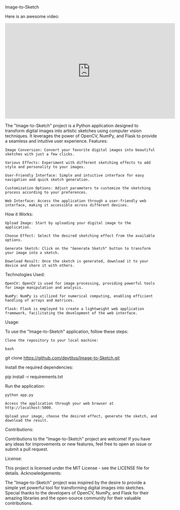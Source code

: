 Image-to-Sketch

Here is an awesome video:

<iframe width="560" height="315" src="https://www.youtube.com/embed/dQw4w9WgXcQ" frameborder="0" allow="accelerometer; autoplay; encrypted-media; gyroscope; picture-in-picture" allowfullscreen></iframe>



The "Image-to-Sketch" project is a Python application designed to transform digital images into artistic sketches using computer vision techniques. It leverages the power of OpenCV, NumPy, and Flask to provide a seamless and intuitive user experience.
Features:

    Image Conversion: Convert your favorite digital images into beautiful sketches with just a few clicks.

    Various Effects: Experiment with different sketching effects to add style and personality to your images.

    User-Friendly Interface: Simple and intuitive interface for easy navigation and quick sketch generation.

    Customization Options: Adjust parameters to customize the sketching process according to your preferences.

    Web Interface: Access the application through a user-friendly web interface, making it accessible across different devices.

How it Works:

    Upload Image: Start by uploading your digital image to the application.

    Choose Effect: Select the desired sketching effect from the available options.

    Generate Sketch: Click on the "Generate Sketch" button to transform your image into a sketch.

    Download Result: Once the sketch is generated, download it to your device and share it with others.

Technologies Used:

    OpenCV: OpenCV is used for image processing, providing powerful tools for image manipulation and analysis.

    NumPy: NumPy is utilized for numerical computing, enabling efficient handling of arrays and matrices.

    Flask: Flask is employed to create a lightweight web application framework, facilitating the development of the web interface.


Usage:

To use the "Image-to-Sketch" application, follow these steps:

    Clone the repository to your local machine:

    bash

git clone https://github.com/devtitus/Image-to-Sketch.git

Install the required dependencies:

pip install -r requirements.txt

Run the application:

    python app.py

    Access the application through your web browser at http://localhost:5000.

    Upload your image, choose the desired effect, generate the sketch, and download the result.

Contributions:

Contributions to the "Image-to-Sketch" project are welcome! If you have any ideas for improvements or new features, feel free to open an issue or submit a pull request.

License:

This project is licensed under the MIT License - see the LICENSE file for details.
Acknowledgements:

The "Image-to-Sketch" project was inspired by the desire to provide a simple yet powerful tool for transforming digital images into sketches. Special thanks to the developers of OpenCV, NumPy, and Flask for their amazing libraries and the open-source community for their valuable contributions.

